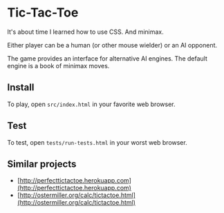 ﻿# Tic-Tac-Toe

It's about time I learned how to use CSS. And minimax.

Either player can be a human (or other mouse wielder) or an AI opponent.

The game provides an interface for alternative AI engines. The default engine is a book of minimax moves.

## Install

To play, open `src/index.html` in your favorite web browser.

## Test

To test, open `tests/run-tests.html` in your worst web browser.

## Similar projects

* [http://perfecttictactoe.herokuapp.com](http://perfecttictactoe.herokuapp.com)
* [http://ostermiller.org/calc/tictactoe.html](http://ostermiller.org/calc/tictactoe.html)
